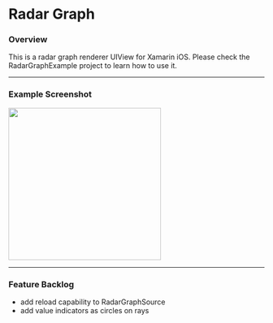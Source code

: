 # Radar Graph

### Overview
This is a radar graph renderer UIView for Xamarin iOS. Please check the RadarGraphExample project to learn how to use it.

----------

### Example Screenshot

<kbd>
<img src="http://tobias-roeddiger.com/assets/images/Simulator%20Screen%20Shot%2029.11.2016%2C%2022.55.51.png" width="300"/>
</kbd>

----------

### Feature Backlog
- add reload capability to RadarGraphSource
- add value indicators as circles on rays
